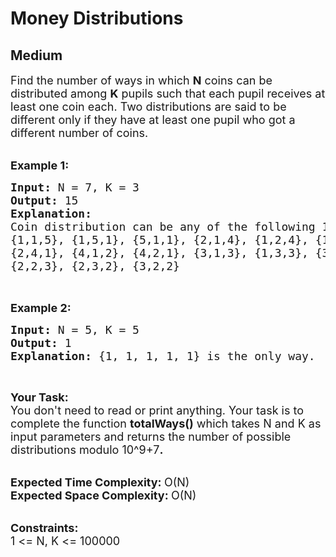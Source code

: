 # Money Distributions
## Medium 
<div class="problem-statement">
                <p></p><p><span style="font-size:18px">Find the number of ways in which <strong>N</strong> coins can be distributed among <strong>K</strong> pupils such that each pupil receives at least one coin each.&nbsp;Two distributions are said to be different only if they have at least one pupil who got a different number of coins.</span><br>
&nbsp;</p>

<p><span style="font-size:18px"><strong>Example 1:</strong></span></p>

<pre><span style="font-size:18px"><strong>Input: </strong>N = 7, K = 3
<strong>Output: </strong>15
<strong>Explanation: 
</strong>Coin distribution can be any of the following 15 ways. 
{1,1,5}, {1,5,1}, {5,1,1}, {2,1,4}, {1,2,4}, {1,4,2}
{2,4,1}, {4,1,2}, {4,2,1}, {3,1,3}, {1,3,3}, {3,3,1}
{2,2,3}, {2,3,2}, {3,2,2}
</span>

</pre>

<p><span style="font-size:18px"><strong>Example 2:</strong></span></p>

<pre><span style="font-size:18px"><strong>Input: </strong>N = 5, K = 5
<strong>Output: </strong>1
<strong>Explanation: </strong>{1, 1, 1, 1, 1} is the only way.</span>
</pre>

<p>&nbsp;</p>

<p><span style="font-size:18px"><strong>Your Task:</strong></span><br>
<span style="font-size:18px">You don't need to read or print anything. Your task is to complete the function&nbsp;<strong>totalWays()</strong>&nbsp;which takes N&nbsp;and K&nbsp;as input parameters and returns the number of possible distributions&nbsp;modulo 10^9+7<strong>.</strong></span><br>
&nbsp;</p>

<p><span style="font-size:18px"><strong>Expected Time Complexity:&nbsp;</strong>O(N)<br>
<strong>Expected Space Complexity:&nbsp;</strong>O(N)</span><br>
&nbsp;</p>

<p><span style="font-size:18px"><strong>Constraints:</strong><br>
1 &lt;= N, K&nbsp;&lt;= 100000</span></p>
 <p></p>
            </div>